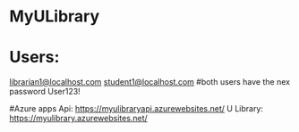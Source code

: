 # MyULibrary

# Users: 
librarian1@localhost.com
student1@localhost.com
 #both users have the nex password
 User123!
 
 #Azure apps
 Api: https://myulibraryapi.azurewebsites.net/
 U Library: https://myulibrary.azurewebsites.net/